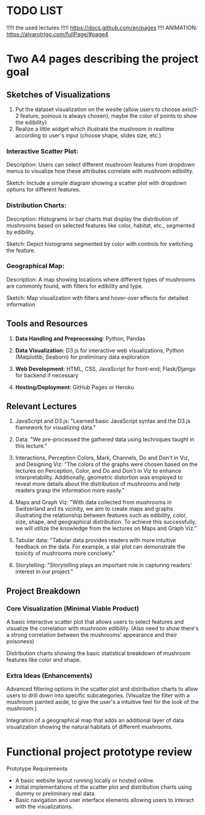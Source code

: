 # TODO LIST
!!!!! the used lectures
!!!!! https://docs.github.com/en/pages
!!!! ANIMATION: https://alvarotrigo.com/fullPage/#page4

# Two A4 pages describing the project goal

## Sketches of Visualizations
1. Put the dataset visualization on the wesite (allow users to choose axis(1-2 feature, poinous is always chosen), maybe the color of points to show the edibility)
2. Realize a little widget which illustrate the mushroom in realtime according to user's input (choose shape, slides size, etc.)

### Interactive Scatter Plot:

Description: Users can select different mushroom features from dropdown menus to visualize how these attributes correlate with mushroom edibility.

Sketch: Include a simple diagram showing a scatter plot with dropdown options for different features.

### Distribution Charts:

Description: Histograms or bar charts that display the distribution of mushrooms based on selected features like color, habitat, etc., segmented by edibility.

Sketch: Depict histograms segmented by color with controls for switching the feature.

### Geographical Map:

Description: A map showing locations where different types of mushrooms are commonly found, with filters for edibility and type.

Sketch: Map visualization with filters and hover-over effects for detailed information

## Tools and Resources

1. **Data Handling and Preprocessing**: Python, Pandas

2. **Data Visualization**: D3.js for interactive web visualizations, Python (Matplotlib, Seaborn) for preliminary data exploration

3. **Web Development**: HTML, CSS, JavaScript for front-end; Flask/Django for backend if necessary

4. **Hosting/Deployment**: GitHub Pages or Heroku

## Relevant Lectures

1. JavaScript and D3.js: "Learned basic JavaScript syntax and the D3.js framework for visualizing data."

2. Data: "We pre-processed the gathered data using techniques taught in this lecture."

3. Interactions, Perception Colors, Mark, Channels, Do and Don't in Viz, and Designing Viz: "The colors of the graphs were chosen based on the lectures on Perception, Color, and Do and Don't in Viz to enhance interpretability. Additionally, geometric distortion was employed to reveal more details about the distribution of mushrooms and help readers grasp the information more easily."

4. Maps and Graph Viz: "With data collected from mushrooms in Switzerland and its vicinity, we aim to create maps and graphs illustrating the relationship between features such as edibility, color, size, shape, and geographical distribution. To achieve this successfully, we will utilize the knowledge from the lectures on Maps and Graph Viz."

5. Tabular data: "Tabular data provides readers with more intuitive feedback on the data. For example, a star plot can demonstrate the toxicity of mushrooms more concisely."

6. Storytelling: "Storytelling plays an important role in capturing readers' interest in our project."

## Project Breakdown

### Core Visualization (Minimal Viable Product)
A basic interactive scatter plot that allows users to select features and visualize the correlation with mushroom edibility.
(Also need to show there's a strong correlation between the mushrooms' appearance and their poisoness)

Distribution charts showing the basic statistical breakdown of mushroom features like color and shape.

### Extra Ideas (Enhancements)

Advanced filtering options in the scatter plot and distribution charts to allow users to drill down into specific subcategories.
(Visualize the filter with a mushroom painted aside, to give the user's a intuitive feel for the look of the mushroom.)

Integration of a geographical map that adds an additional layer of data visualization showing the natural habitats of different mushrooms.


# Functional project prototype review
Prototype Requirements
- A basic website layout running locally or hosted online.
- Initial implementations of the scatter plot and distribution charts using dummy or preliminary real data.
- Basic navigation and user interface elements allowing users to interact with the visualizations.

